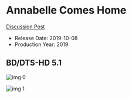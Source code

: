 # Annabelle Comes Home

[Discussion Post](https://www.avsforum.com/threads/bass-eq-for-filtered-movies.2995212/post-58602998)

* Release Date: 2019-10-08
* Production Year: 2019

## BD/DTS-HD 5.1

![img 0](https://i.imgur.com/qrOQyZd.jpg)

![img 1](https://i.imgur.com/kieYbB6.png)

